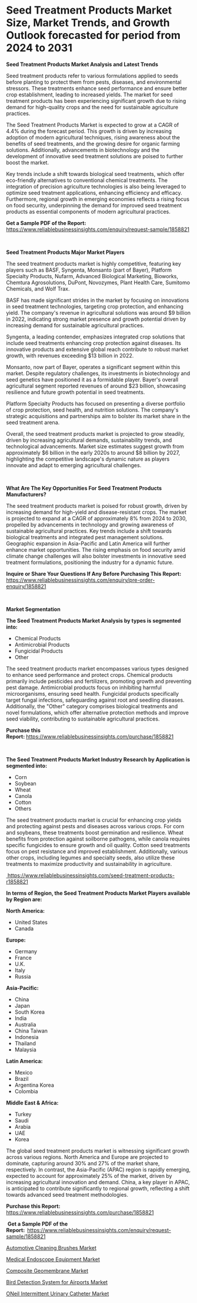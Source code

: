 <p><h1>Seed Treatment Products Market Size, Market Trends, and Growth Outlook forecasted for period from 2024 to 2031</h1></p><p><strong>Seed Treatment Products Market Analysis and Latest Trends</strong></p>
<p><p>Seed treatment products refer to various formulations applied to seeds before planting to protect them from pests, diseases, and environmental stressors. These treatments enhance seed performance and ensure better crop establishment, leading to increased yields. The market for seed treatment products has been experiencing significant growth due to rising demand for high-quality crops and the need for sustainable agriculture practices.</p><p>The Seed Treatment Products Market is expected to grow at a CAGR of 4.4% during the forecast period. This growth is driven by increasing adoption of modern agricultural techniques, rising awareness about the benefits of seed treatments, and the growing desire for organic farming solutions. Additionally, advancements in biotechnology and the development of innovative seed treatment solutions are poised to further boost the market.</p><p>Key trends include a shift towards biological seed treatments, which offer eco-friendly alternatives to conventional chemical treatments. The integration of precision agriculture technologies is also being leveraged to optimize seed treatment applications, enhancing efficiency and efficacy. Furthermore, regional growth in emerging economies reflects a rising focus on food security, underpinning the demand for improved seed treatment products as essential components of modern agricultural practices.</p></p>
<p><strong>Get a Sample PDF of the Report:&nbsp;</strong> <a href="https://www.reliablebusinessinsights.com/enquiry/request-sample/1858821?utm_campaign=62&utm_medium=2&utm_source=Github&utm_content=ia&utm_term=11112024&utm_id=seed-treatment-products">https://www.reliablebusinessinsights.com/enquiry/request-sample/1858821</a></p>
<p>&nbsp;</p>
<p><strong>Seed Treatment Products Major Market Players</strong></p>
<p><p>The seed treatment products market is highly competitive, featuring key players such as BASF, Syngenta, Monsanto (part of Bayer), Platform Specialty Products, Nufarm, Advanced Biological Marketing, Bioworks, Chemtura Agrosolutions, DuPont, Novozymes, Plant Health Care, Sumitomo Chemicals, and Wolf Trax. </p><p>BASF has made significant strides in the market by focusing on innovations in seed treatment technologies, targeting crop protection, and enhancing yield. The company's revenue in agricultural solutions was around $9 billion in 2022, indicating strong market presence and growth potential driven by increasing demand for sustainable agricultural practices.</p><p>Syngenta, a leading contender, emphasizes integrated crop solutions that include seed treatments enhancing crop protection against diseases. Its innovative products and extensive global reach contribute to robust market growth, with revenues exceeding $13 billion in 2022.</p><p>Monsanto, now part of Bayer, operates a significant segment within this market. Despite regulatory challenges, its investments in biotechnology and seed genetics have positioned it as a formidable player. Bayer's overall agricultural segment reported revenues of around $23 billion, showcasing resilience and future growth potential in seed treatments.</p><p>Platform Specialty Products has focused on presenting a diverse portfolio of crop protection, seed health, and nutrition solutions. The company's strategic acquisitions and partnerships aim to bolster its market share in the seed treatment arena.</p><p>Overall, the seed treatment products market is projected to grow steadily, driven by increasing agricultural demands, sustainability trends, and technological advancements. Market size estimates suggest growth from approximately $6 billion in the early 2020s to around $8 billion by 2027, highlighting the competitive landscape's dynamic nature as players innovate and adapt to emerging agricultural challenges.</p></p>
<p>&nbsp;</p>
<p><strong>What Are The Key Opportunities For Seed Treatment Products Manufacturers?</strong></p>
<p><p>The seed treatment products market is poised for robust growth, driven by increasing demand for high-yield and disease-resistant crops. The market is projected to expand at a CAGR of approximately 8% from 2024 to 2030, propelled by advancements in technology and growing awareness of sustainable agricultural practices. Key trends include a shift towards biological treatments and integrated pest management solutions. Geographic expansion in Asia-Pacific and Latin America will further enhance market opportunities. The rising emphasis on food security amid climate change challenges will also bolster investments in innovative seed treatment formulations, positioning the industry for a dynamic future.</p></p>
<p><strong>Inquire or Share Your Questions If Any Before Purchasing This Report:</strong> <a href="https://www.reliablebusinessinsights.com/enquiry/pre-order-enquiry/1858821?utm_campaign=62&utm_medium=2&utm_source=Github&utm_content=ia&utm_term=11112024&utm_id=seed-treatment-products">https://www.reliablebusinessinsights.com/enquiry/pre-order-enquiry/1858821</a></p>
<p>&nbsp;</p>
<p><strong>Market Segmentation</strong></p>
<p><strong>The Seed Treatment Products Market Analysis by types is segmented into:</strong></p>
<p><ul><li>Chemical Products</li><li>Antimicrobial Products</li><li>Fungicidal Products</li><li>Other</li></ul></p>
<p><p>The seed treatment products market encompasses various types designed to enhance seed performance and protect crops. Chemical products primarily include pesticides and fertilizers, promoting growth and preventing pest damage. Antimicrobial products focus on inhibiting harmful microorganisms, ensuring seed health. Fungicidal products specifically target fungal infections, safeguarding against root and seedling diseases. Additionally, the "Other" category comprises biological treatments and novel formulations, which offer alternative protection methods and improve seed viability, contributing to sustainable agricultural practices.</p></p>
<p><strong>Purchase this Report:&nbsp;</strong><a href="https://www.reliablebusinessinsights.com/purchase/1858821?utm_campaign=62&utm_medium=2&utm_source=Github&utm_content=ia&utm_term=11112024&utm_id=seed-treatment-products">https://www.reliablebusinessinsights.com/purchase/1858821</a></p>
<p>&nbsp;</p>
<p><strong>The Seed Treatment Products Market Industry Research by Application is segmented into:</strong></p>
<p><ul><li>Corn</li><li>Soybean</li><li>Wheat</li><li>Canola</li><li>Cotton</li><li>Others</li></ul></p>
<p><p>The seed treatment products market is crucial for enhancing crop yields and protecting against pests and diseases across various crops. For corn and soybeans, these treatments boost germination and resilience. Wheat benefits from protection against soilborne pathogens, while canola requires specific fungicides to ensure growth and oil quality. Cotton seed treatments focus on pest resistance and improved establishment. Additionally, various other crops, including legumes and specialty seeds, also utilize these treatments to maximize productivity and sustainability in agriculture.</p></p>
<p><a href="https://www.reliablebusinessinsights.com/seed-treatment-products-r1858821?utm_campaign=62&utm_medium=2&utm_source=Github&utm_content=ia&utm_term=11112024&utm_id=seed-treatment-products">&nbsp;https://www.reliablebusinessinsights.com/seed-treatment-products-r1858821</a></p>
<p><strong>In terms of Region, the Seed Treatment Products Market Players available by Region are:</strong></p>
<p>
    <p> <strong> North America: </strong>
        <ul>
            <li>United States</li>
            <li>Canada</li>
        </ul>
        </p> 
    <p> <strong> Europe: </strong>
        <ul>
            <li>Germany</li>
            <li>France</li>
            <li>U.K.</li>
            <li>Italy</li>
            <li>Russia</li>
        </ul>
        </p> 
    <p> <strong> Asia-Pacific: </strong>
        <ul>
            <li>China</li>
            <li>Japan</li>
            <li>South Korea</li>
            <li>India</li>
            <li>Australia</li>
            <li>China Taiwan</li>
            <li>Indonesia</li>
            <li>Thailand</li>
            <li>Malaysia</li>
        </ul>
        </p> 
    <p> <strong> Latin America: </strong>
        <ul>
            <li>Mexico</li>
            <li>Brazil</li>
            <li>Argentina Korea</li>
            <li>Colombia</li>
        </ul>
        </p> 
    <p> <strong> Middle East & Africa: </strong>
        <ul>
            <li>Turkey</li>
            <li>Saudi</li>
            <li>Arabia</li>
            <li>UAE</li>
            <li>Korea</li>
        </ul>
    </p>
    </p>
<p><p>The global seed treatment products market is witnessing significant growth across various regions. North America and Europe are projected to dominate, capturing around 30% and 27% of the market share, respectively. In contrast, the Asia-Pacific (APAC) region is rapidly emerging, expected to account for approximately 25% of the market, driven by increasing agricultural innovation and demand. China, a key player in APAC, is anticipated to contribute significantly to regional growth, reflecting a shift towards advanced seed treatment methodologies.</p></p>
<p><strong>Purchase this Report: </strong><a href="https://www.reliablebusinessinsights.com/purchase/1858821?utm_campaign=62&utm_medium=2&utm_source=Github&utm_content=ia&utm_term=11112024&utm_id=seed-treatment-products">https://www.reliablebusinessinsights.com/purchase/1858821</a></p>
<p>&nbsp;<strong>Get a Sample PDF of the Report:&nbsp;&nbsp;</strong><a href="https://www.reliablebusinessinsights.com/enquiry/request-sample/1858821?utm_campaign=62&utm_medium=2&utm_source=Github&utm_content=ia&utm_term=11112024&utm_id=seed-treatment-products">https://www.reliablebusinessinsights.com/enquiry/request-sample/1858821</a></p>
<p><strong></strong></p>
<p><p><a href="https://www.linkedin.com/pulse/future-ready-strategic-insights-global-automotive-cleaning-brushes-bvvwe?utm_campaign=62&utm_medium=2&utm_source=Github&utm_content=ia&utm_term=11112024&utm_id=seed-treatment-products">Automotive Cleaning Brushes Market</a></p><p><a href="https://issuu.com/reportprime-2/docs/medical-endoscope-equipment-market-_a66f8fad495028?utm_campaign=62&utm_medium=2&utm_source=Github&utm_content=ia&utm_term=11112024&utm_id=seed-treatment-products">Medical Endoscope Equipment Market</a></p><p><a href="https://github.com/MCGEE-CRANECaitlyn/Market-Research-Report-List-1/blob/main/composite-geomembrane-market.md?utm_campaign=62&utm_medium=2&utm_source=Github&utm_content=ia&utm_term=11112024&utm_id=seed-treatment-products">Composite Geomembrane Market</a></p><p><a href="https://www.linkedin.com/pulse/opportunities-challenges-bird-detection-system-airports-coghe?utm_campaign=62&utm_medium=2&utm_source=Github&utm_content=ia&utm_term=11112024&utm_id=seed-treatment-products">Bird Detection System for Airports Market</a></p><p><a href="https://issuu.com/reportprime-2/docs/oneil-intermittent-urinary-catheter_6ae985f20330ac?utm_campaign=62&utm_medium=2&utm_source=Github&utm_content=ia&utm_term=11112024&utm_id=seed-treatment-products">ONeil Intermittent Urinary Catheter Market</a></p></p>
